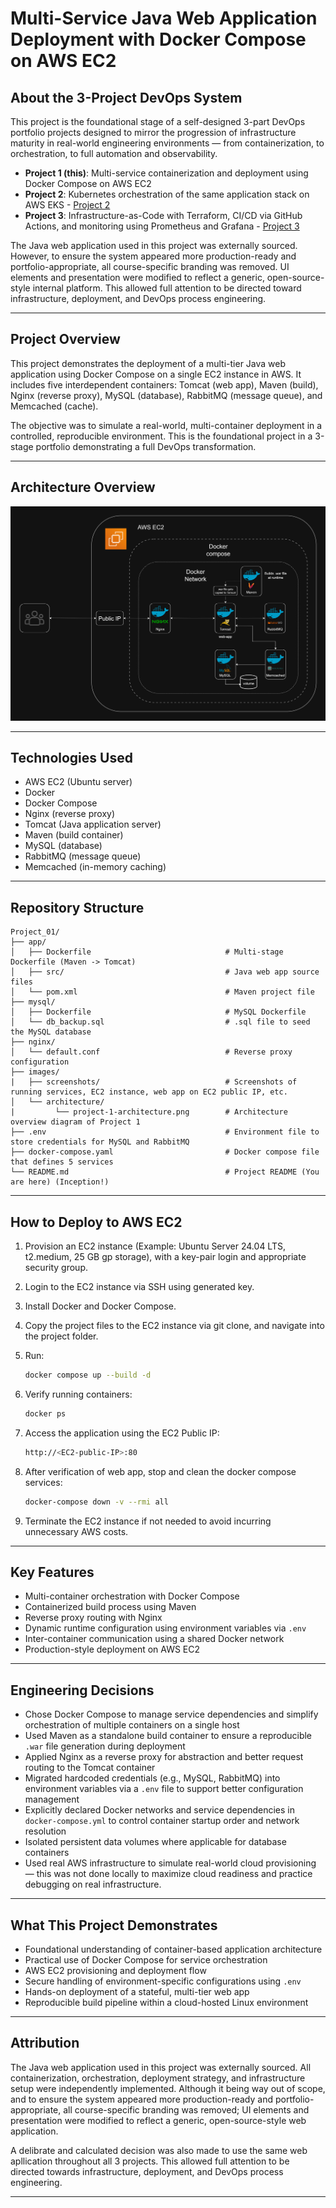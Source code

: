 # Multi-Service Java Web Application Deployment with Docker Compose on AWS EC2

## About the 3-Project DevOps System
This project is the foundational stage of a self-designed 3-part DevOps portfolio projects designed to mirror the progression of infrastructure maturity in real-world engineering environments — from containerization, to orchestration, to full automation and observability.

- **Project 1 (this)**: Multi-service containerization and deployment using Docker Compose on AWS EC2  
- **Project 2**: Kubernetes orchestration of the same application stack on AWS EKS - [Project 2](https://github.com/ravi-rajyaguru15/Project-02-eks-k8s-infrastructure-orchestration)
- **Project 3**: Infrastructure-as-Code with Terraform, CI/CD via GitHub Actions, and monitoring using Prometheus and Grafana - [Project 3](https://github.com/ravi-rajyaguru15/Project-03-terraform-cicd-observability-pipeline)

The Java web application used in this project was externally sourced. However, to ensure the system appeared more production-ready and portfolio-appropriate, all course-specific branding was removed. UI elements and presentation were modified to reflect a generic, open-source-style internal platform. This allowed full attention to be directed toward infrastructure, deployment, and DevOps process engineering.

---

## Project Overview
This project demonstrates the deployment of a multi-tier Java web application using Docker Compose on a single EC2 instance in AWS. It includes five interdependent containers: Tomcat (web app), Maven (build), Nginx (reverse proxy), MySQL (database), RabbitMQ (message queue), and Memcached (cache).

The objective was to simulate a real-world, multi-container deployment in a controlled, reproducible environment. This is the foundational project in a 3-stage portfolio demonstrating a full DevOps transformation.

---

## Architecture Overview
![Project 1 architecture](images/architecture/project-1-architecture.png)

---

## Technologies Used
- AWS EC2 (Ubuntu server)  
- Docker  
- Docker Compose  
- Nginx (reverse proxy)  
- Tomcat (Java application server)  
- Maven (build container)  
- MySQL (database)  
- RabbitMQ (message queue)  
- Memcached (in-memory caching)

---

## Repository Structure
```text
Project_01/
├── app/
│   ├── Dockerfile                              # Multi-stage Dockerfile (Maven -> Tomcat)
│   ├── src/                                    # Java web app source files
│   └── pom.xml                                 # Maven project file
├── mysql/
│   ├── Dockerfile                              # MySQL Dockerfile
│   └── db_backup.sql                           # .sql file to seed the MySQL database
├── nginx/
│   └── default.conf                            # Reverse proxy configuration
├── images/
|   ├── screenshots/                            # Screenshots of running services, EC2 instance, web app on EC2 public IP, etc.  
│   └── architecture/
|         └── project-1-architecture.png        # Architecture overview diagram of Project 1
├── .env                                        # Environment file to store credentials for MySQL and RabbitMQ
├── docker-compose.yaml                         # Docker compose file that defines 5 services
└── README.md                                   # Project README (You are here) (Inception!)
```

---

## How to Deploy to AWS EC2

1. Provision an EC2 instance (Example: Ubuntu Server 24.04 LTS, t2.medium, 25 GB gp storage), with a key-pair login and appropriate security group.

2. Login to the EC2 instance via SSH using generated key.  

3. Install Docker and Docker Compose.  

4. Copy the project files to the EC2 instance via git clone, and navigate into the project folder.   

5. Run:
    
    ```bash
    docker compose up --build -d
    ```
6. Verify running containers:
    
    ```bash
    docker ps
    ```
7. Access the application using the EC2 Public IP: 
    
    ```bash
    http://<EC2-public-IP>:80
    ```
8. After verification of web app, stop and clean the docker compose services:
    
    ```bash
    docker-compose down -v --rmi all
    ```
9. Terminate the EC2 instance if not needed to avoid incurring unnecessary AWS costs.    

---

## Key Features
- Multi-container orchestration with Docker Compose  
- Containerized build process using Maven  
- Reverse proxy routing with Nginx  
- Dynamic runtime configuration using environment variables via `.env`  
- Inter-container communication using a shared Docker network  
- Production-style deployment on AWS EC2

---

## Engineering Decisions
- Chose Docker Compose to manage service dependencies and simplify orchestration of multiple containers on a single host  
- Used Maven as a standalone build container to ensure a reproducible `.war` file generation during deployment  
- Applied Nginx as a reverse proxy for abstraction and better request routing to the Tomcat container  
- Migrated hardcoded credentials (e.g., MySQL, RabbitMQ) into environment variables via a `.env` file to support better configuration management  
- Explicitly declared Docker networks and service dependencies in `docker-compose.yml` to control container startup order and network resolution  
- Isolated persistent data volumes where applicable for database containers
- Used real AWS infrastructure to simulate real-world cloud provisioning — this was not done locally to maximize cloud readiness and practice debugging on real infrastructure.

---

## What This Project Demonstrates
- Foundational understanding of container-based application architecture  
- Practical use of Docker Compose for service orchestration  
- AWS EC2 provisioning and deployment flow  
- Secure handling of environment-specific configurations using `.env`  
- Hands-on deployment of a stateful, multi-tier web app  
- Reproducible build pipeline within a cloud-hosted Linux environment


---

## Attribution
The Java web application used in this project was externally sourced. All containerization, orchestration, deployment strategy, and infrastructure setup were independently implemented. Although it being way out of scope, and to ensure the system appeared more production-ready and portfolio-appropriate, all course-specific branding was removed; UI elements and presentation were modified to reflect a generic, open-source-style web application. 

A delibrate and calculated decision was also made to use the same web apllication throughout all 3 projects. This allowed full attention to be directed towards infrastructure, deployment, and DevOps process engineering.

---